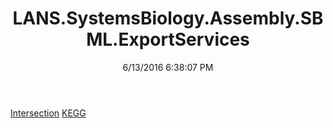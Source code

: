 ﻿---
title: LANS.SystemsBiology.Assembly.SBML.ExportServices
date: 6/13/2016 6:38:07 PM
---

[Intersection](T-LANS.SystemsBiology.Assembly.SBML.ExportServices.Intersection.html)
[KEGG](T-LANS.SystemsBiology.Assembly.SBML.ExportServices.KEGG.html)
